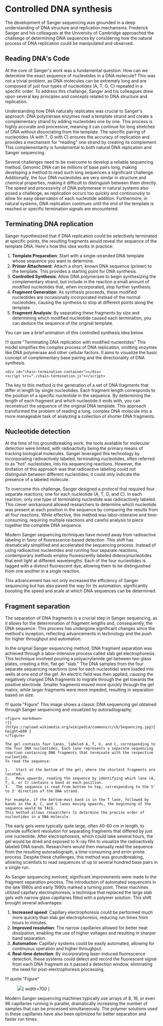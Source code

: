 # Controlled DNA synthesis

The development of Sanger sequencing was grounded in a deep understanding of DNA structure and replication mechanisms.
Frederick Sanger and his colleagues at the University of Cambridge approached the challenge of determining DNA sequences by considering how the natural process of DNA replication could be manipulated and observed.

## Reading DNA's Code

At the core of Sanger's work was a fundamental question: How can we determine the exact sequence of nucleotides in a DNA molecule?
This was not a trivial problem, as DNA molecules can be extremely long and are composed of just four types of nucleotides (A, T, G, C) repeated in a specific order.
To address this challenge, Sanger and his colleagues drew upon several key principles and concepts related to DNA structure and replication.

Understanding how DNA naturally replicates was crucial to Sanger's approach.
DNA polymerase enzymes read a template strand and create a complementary strand by adding nucleotides one by one.
This process is highly accurate and processive, meaning it can continue for long stretches of DNA without dissociating from the template.
The specific pairing of nucleotides (A with T, G with C) ensures the accuracy of replication and provides a mechanism for "reading" one strand by creating its complement.
This complementarity is fundamental to both natural DNA replication and Sanger sequencing.

Several challenges need to be overcome to develop a reliable sequencing method.
Genomic DNA can be millions of base pairs long, making developing a method to read such long sequences a significant challenge.
Additionally, the four DNA nucleotides are very similar in structure and chemical properties, making it difficult to distinguish between them directly.
The speed and processivity of DNA polymerase in natural systems also posed a challenge, as replication occurs too quickly and continuously to allow for easy observation of each nucleotide addition.
Furthermore, in natural systems, DNA replication continues until the end of the template is reached or specific termination signals are encountered.

## Terminating DNA replication

Sanger hypothesized that if DNA replication could be selectively terminated at specific points, the resulting fragments would reveal the sequence of the template DNA.
Here's how this idea works in practice:

1.  **Template Preparation**: Start with a single-stranded DNA template whose sequence you want to determine.
2.  **Primer Attachment**: Attach a short, known DNA sequence (primer) to the template.
    This provides a starting point for DNA synthesis.
3.  **Controlled Synthesis**: Allow DNA polymerase to begin synthesizing the complementary strand, but include in the reaction a small amount of modified nucleotides that, when incorporated, stop further synthesis.
4.  **Fragment Generation**: As synthesis proceeds, these modified nucleotides are occasionally incorporated instead of the normal nucleotides, causing the synthesis to stop at different points along the template.
5.  **Fragment Analysis**: By separating these fragments by size and determining which modified nucleotide caused each termination, you can deduce the sequence of the original template.

You can see a brief animation of this controlled synthesis idea below.

!!! quote "Terminating DNA replication with modified nucleotides"
    This model simplifies the complex process of DNA replication, omitting enzymes like DNA polymerase and other cellular factors. It aims to visualize the basic concept of complementary base pairing and the directionality of DNA synthesis.

    <div id="chain-termination-container"></div>
    <script src="./chain-termination.js"></script>

The key to this method is the generation of a set of DNA fragments that differ in length by single nucleotides.
Each fragment length corresponds to the position of a specific nucleotide in the sequence.
By determining the length of each fragment and which nucleotide it ends with, you can reconstruct the sequence of the original DNA template.
This approach transformed the problem of reading a long, complex DNA molecule into a more manageable task of analyzing a collection of shorter DNA fragments.

## Nucleotide detection

At the time of his groundbreaking work, the tools available for molecular detection were limited, with radioactivity being the primary means of tracking biological molecules.
Sanger leveraged this technology by incorporating radioactively labeled, terminating nucleotides, often referred to as "hot" nucleotides, into his sequencing reactions.
However, the limitation of this approach was that radioactive labeling could not distinguish between different nucleotides; it could only indicate the presence of a labeled molecule.

To overcome this challenge, Sanger designed a protocol that required four separate reactions, one for each nucleotide (A, T, G, and C).
In each reaction, only one type of terminating nucleotide was radioactively labeled.
This clever workaround allowed researchers to determine which nucleotide was present at each position in the sequence by comparing the results from all four reactions.
While effective, this method was labor-intensive and time-consuming, requiring multiple reactions and careful analysis to piece together the complete DNA sequence.

Modern Sanger sequencing techniques have moved away from radioactive labeling in favor of fluorescence-based detection.
This shift has dramatically simplified and accelerated the sequencing process.
Instead of using radioactive nucleotides and running four separate reactions, contemporary methods employ fluorescently labeled dideoxynucleotides that emit light at different wavelengths.
Each of the four nucleotides is tagged with a distinct fluorescent dye, allowing them to be distinguished from one another in a single reaction.

This advancement has not only increased the efficiency of Sanger sequencing but has also paved the way for its automation, significantly boosting the speed and scale at which DNA sequences can be determined.

## Fragment separation

The separation of DNA fragments is a crucial step in Sanger sequencing, as it allows for the determination of fragment lengths and, consequently, the DNA sequence.
This process has undergone significant changes since the method's inception, reflecting advancements in technology and the push for higher throughput and automation.

In the original Sanger sequencing method, DNA fragment separation was achieved through a labor-intensive process called slab gel electrophoresis.
This technique involved pouring a polyacrylamide gel between two glass plates, creating a thin, flat gel "slab."
The DNA samples from the four separate sequencing reactions (one for each nucleotide) were loaded into wells at one end of the gel.
An electric field was then applied, causing the negatively charged DNA fragments to migrate through the gel towards the positive electrode.
Smaller fragments moved more quickly through the gel matrix, while larger fragments were more impeded, resulting in separation based on size.

!!! quote "Figure"
    This image shows a classic DNA sequencing gel obtained through Sanger sequencing and visualized by autoradiography.

    <figure markdown>
    ![](https://upload.wikimedia.org/wikipedia/commons/c/cb/Sequencing.jpg){ height=600 }
    </figure>

    The gel contains four lanes, labeled A, T, G, and C, corresponding to the four DNA nucleotides. Each lane represents a separate sequencing reaction containing DNA fragments that terminate with the respective nucleotide.
    To read the sequence:

    1.   Start at the bottom of the gel, where the shortest fragments are located.
    2.   Move upwards, reading the sequence by identifying which lane (A, T, G, or C) contains a band at each position.
    3.   The sequence is read from bottom to top, corresponding to the 5' to 3' direction of the DNA strand.

    For example, if the bottom-most band is in the T lane, followed by bands in the A, C, and G lanes moving upwards, the beginning of the sequence would be TACG.
    This method allows researchers to determine the precise order of nucleotides in a DNA molecule.

The early gels were typically quite large, often 40-60 cm in length, to provide sufficient resolution for separating fragments that differed by just one nucleotide.
After electrophoresis, which could take several hours, the gel would be dried and exposed to X-ray film to visualize the radioactively labeled DNA bands.
Researchers would then manually read the sequence from the resulting autoradiograph, a time-consuming and error-prone process.
Despite these challenges, this method was groundbreaking, allowing scientists to read sequences of up to several hundred base pairs in a single run.

As Sanger sequencing evolved, significant improvements were made to the fragment separation process.
The introduction of automated sequencers in the late 1980s and early 1990s marked a turning point.
These machines utilized capillary electrophoresis, a technique that replaced the large slab gels with narrow glass capillaries filled with a polymer solution.
This shift brought several advantages:

1.  **Increased speed**: Capillary electrophoresis could be performed much more quickly than slab gel electrophoresis, reducing run times from hours to minutes.
2.  **Improved resolution**: The narrow capillaries allowed for better heat dissipation, enabling the use of higher voltages and resulting in sharper band separation.
3.  **Automation**: Capillary systems could be easily automated, allowing for continuous operation and higher throughput.
4.  **Real-time detection**: By incorporating laser-induced fluorescence detection, these systems could detect and record the fluorescent signal from each DNA fragment as it passed a detection window, eliminating the need for post-electrophoresis processing.

!!! quote "Figure"
    <figure markdown>
    ![](https://ars.els-cdn.com/content/image/3-s2.0-B9780128030776000059-f05-05-9780128030776.jpg){ width=700 }
    </figure>

Modern Sanger sequencing machines typically use arrays of 8, 16, or even 96 capillaries running in parallel, dramatically increasing the number of samples that can be processed simultaneously.
The polymer solutions used in these capillaries have also been optimized for better separation and faster run times.

[^sanger1977dna]: Sanger, F., Nicklen, S., & Coulson, A. R. (1977). DNA sequencing with chain-terminating inhibitors. *Proceedings of the national academy of sciences, 74*(12), 5463-5467. doi: [10.1073/pnas.74.12.5463](https://doi.org/10.1073/pnas.74.12.5463)
[^shendure2008next]: Shendure, J., & Ji, H. (2008). Next-generation DNA sequencing. *Nature biotechnology, 26*(10), 1135-1145. doi: [10.1038/nbt1486](https://doi.org/10.1038/nbt1486)

[^shuhaib2023mastering]: Al-Shuhaib, M. B. S., & Hashim, H. O. (2023). Mastering DNA chromatogram analysis in Sanger sequencing for reliable clinical analysis. *J. Genet. Eng. Biotechnol., 21*(1), 115. doi: [10.1186/s43141-023-00587-6](https://doi.org/10.1186/s43141-023-00587-6)
[^lopez2021sanger]: Arteche-López, A., Ávila-Fernández, A., Romero, R., Riveiro-Álvarez, R., López-Martínez, M. A., Giménez-Pardo, A., ... & Ayuso, C. (2021). Sanger sequencing is no longer always necessary based on a single-center validation of 1109 NGS variants in 825 clinical exomes. *Scientific reports, 11*(1), 5697. doi: [10.1038/s41598-021-85182-w](https://doi.org/10.1038/s41598-021-85182-w)
[^cario2020sanger]: De Cario, R., Kura, A., Suraci, S., Magi, A., Volta, A., Marcucci, R., ... & Sticchi, E. (2020). Sanger validation of high-throughput sequencing in genetic diagnosis: Still the best practice?. *Frontiers in genetics, 11*, 592588. doi: [10.3389/fgene.2020.592588](https://doi.org/10.3389/fgene.2020.592588)
[^giani2020long]: Giani, A. M., Gallo, G. R., Gianfranceschi, L., & Formenti, G. (2020). Long walk to genomics: History and current approaches to genome sequencing and assembly. *Computational and Structural Biotechnology Journal*, 18, 9-19. doi: [10.1016/j.csbj.2019.11.002](https://doi.org/10.1016/j.csbj.2019.11.002)
[^crossley2020guidelines]: Crossley, B. M., Bai, J., Glaser, A., Maes, R., Porter, E., Killian, M. L., ... & Toohey-Kurth, K. (2020). Guidelines for Sanger sequencing and molecular assay monitoring. *Journal of Veterinary Diagnostic Investigation, 32*(6), 767-775. doi: [10.1177/1040638720905833](https://doi.org/110.1177/1040638720905833)
